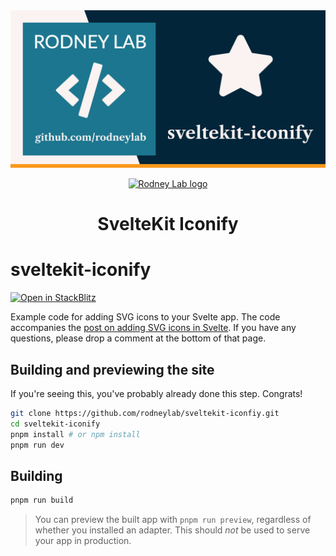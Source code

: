 <img src="./images/rodneylab-github-sveltekit-iconify.png" alt="Rodney Lab sveltekit-iconify Github banner">

<p align="center">
  <a aria-label="Open Rodney Lab site" href="https://rodneylab.com" rel="nofollow noopener noreferrer">
    <img alt="Rodney Lab logo" src="https://rodneylab.com/assets/icon.png" width="60" />
  </a>
</p>
<h1 align="center">
  SvelteKit Iconify
</h1>

# sveltekit-iconify

[![Open in StackBlitz](https://developer.stackblitz.com/img/open_in_stackblitz.svg)](https://stackblitz.com/github/rodneylab/sveltekit-iconify)

Example code for adding SVG icons to your Svelte app. The code accompanies the <a aria-label="Open Rodney Lab blog post on Svelte Kit accessibility testing" href="https://rodneylab.com/sveltekit-svg-icons/">post on adding SVG icons in Svelte</a>. If you have any questions, please drop a comment at the bottom of that page.

## Building and previewing the site

If you're seeing this, you've probably already done this step. Congrats!

```bash
git clone https://github.com/rodneylab/sveltekit-iconfiy.git
cd sveltekit-iconify
pnpm install # or npm install
pnpm run dev
```

## Building

```bash
pnpm run build
```

> You can preview the built app with `pnpm run preview`, regardless of whether you installed an adapter. This should _not_ be used to serve your app in production.
